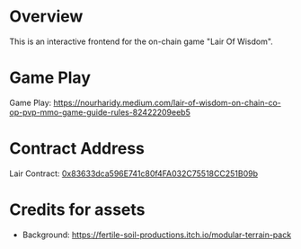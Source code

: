 # Overview

This is an interactive frontend for the on-chain game "Lair Of Wisdom".

# Game Play

Game Play: https://nourharidy.medium.com/lair-of-wisdom-on-chain-co-op-pvp-mmo-game-guide-rules-82422209eeb5

# Contract Address

Lair Contract: [0x83633dca596E741c80f4FA032C75518CC251B09b](https://ftmscan.com/address/0x83633dca596e741c80f4fa032c75518cc251b09b#readContract)

# Credits for assets

- Background: https://fertile-soil-productions.itch.io/modular-terrain-pack
